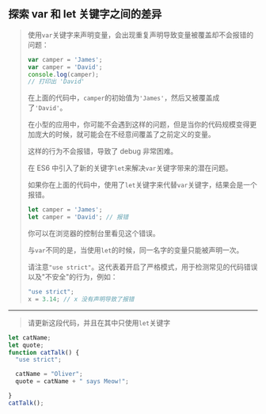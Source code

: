 ## 探索 var 和 let 关键字之间的差异

> 使用`var`关键字来声明变量，会出现重复声明导致变量被覆盖却不会报错的问题：
>
> ```js
> var camper = 'James';
> var camper = 'David';
> console.log(camper);
> // 打印出 'David'
> ```
>
> 在上面的代码中，`camper`的初始值为`'James'`，然后又被覆盖成了`'David'`。
>
> 在小型的应用中，你可能不会遇到这样的问题，但是当你的代码规模变得更加庞大的时候，就可能会在不经意间覆盖了之前定义的变量。
>
> 这样的行为不会报错，导致了 debug 非常困难。
>
> 在 ES6 中引入了新的关键字`let`来解决`var`关键字带来的潜在问题。
>
> 如果你在上面的代码中，使用了`let`关键字来代替`var`关键字，结果会是一个报错。
>
> ```js
> let camper = 'James';
> let camper = 'David'; // 报错
> ```
>
> 你可以在浏览器的控制台里看见这个错误。
>
> 与`var`不同的是，当使用`let`的时候，同一名字的变量只能被声明一次。
>
> 请注意`"use strict"`。这代表着开启了严格模式，用于检测常见的代码错误以及"不安全"的行为，例如：
>
> ```js
> "use strict";
> x = 3.14; // x 没有声明导致了报错
> ```

---

> 请更新这段代码，并且在其中只使用`let`关键字

```js
let catName;
let quote;
function catTalk() {
  "use strict";

  catName = "Oliver";
  quote = catName + " says Meow!";

}
catTalk();
```

